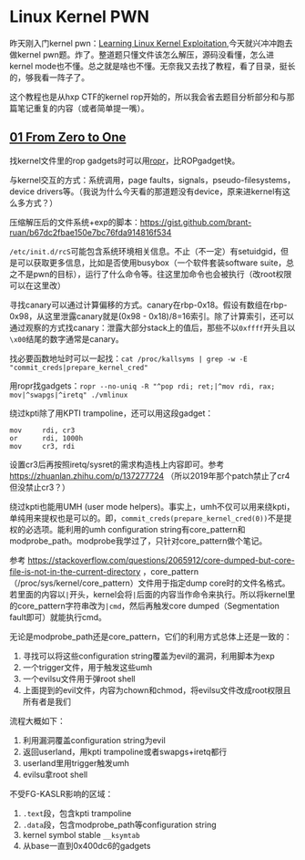 # Linux Kernel PWN

昨天刚入门kernel pwn：[Learning Linux Kernel Exploitation](./Learning%20Linux%20Kernel%20Exploitation.md),今天就兴冲冲跑去做kernel pwn题。炸了。整道题只懂文件该怎么解压，源码没看懂，怎么进kernel mode也不懂。总之就是啥也不懂。无奈我又去找了教程，看了目录，挺长的，够我看一阵子了。

这个教程也是从hxp CTF的kernel rop开始的，所以我会省去题目分析部分和与那篇笔记重复的内容（或者简单提一嘴）。

## [01 From Zero to One](https://blog.wohin.me/posts/linux-kernel-pwn-01/)

找kernel文件里的rop gadgets时可以用[ropr](https://github.com/Ben-Lichtman/ropr)，比ROPgadget快。

与kernel交互的方式：系统调用，page faults，signals，pseudo-filesystems，device drivers等。（我说为什么今天看的那道题没有device，原来进kernel有这么多方式？）

压缩解压后的文件系统+exp的脚本：https://gist.github.com/brant-ruan/b67dc2fbae150e7bc76fda914816f534

`/etc/init.d/rcS`可能包含系统环境相关信息。不止（不一定）有setuidgid，但是可以获取更多信息，比如是否使用busybox（一个软件套装software suite，总之不是pwn的目标），运行了什么命令等。往这里加命令也会被执行（改root权限可以在这里改）

寻找canary可以通过计算偏移的方式。canary在rbp-0x18。假设有数组在rbp-0x98，从这里泄露canary就是(0x98 - 0x18)/8=16索引。除了计算索引，还可以通过观察的方式找canary：泄露大部分stack上的值后，那些不以`0xffff`开头且以`\x00`结尾的数字通常是canary。

找必要函数地址时可以一起找：`cat /proc/kallsyms | grep -w -E "commit_creds|prepare_kernel_cred"`

用ropr找gadgets：`ropr --no-uniq -R "^pop rdi; ret;|^mov rdi, rax; mov|^swapgs|^iretq" ./vmlinux`

绕过kpti除了用KPTI trampoline，还可以用这段gadget：
```
mov     rdi, cr3
or      rdi, 1000h
mov     cr3, rdi
```
设置cr3后再按照iretq/sysret的需求构造栈上内容即可。参考 https://zhuanlan.zhihu.com/p/137277724 （所以2019年那个patch禁止了cr4但没禁止cr3？）

绕过kpti也能用UMH (user mode helpers)。事实上，umh不仅可以用来绕kpti，单纯用来提权也是可以的。即，`commit_creds(prepare_kernel_cred(0))`不是提权的必选项。能利用的umh configuration string有core_pattern和modprobe_path。modprobe我学过了，只针对core_pattern做个笔记。

参考 https://stackoverflow.com/questions/2065912/core-dumped-but-core-file-is-not-in-the-current-directory ，core_pattern（/proc/sys/kernel/core_pattern）文件用于指定dump core时的文件名格式。若里面的内容以`|`开头，kernel会将`|`后面的内容当作命令来执行。所以将kernel里的core_pattern字符串改为`|cmd`，然后再触发core dumped（Segmentation fault即可）就能执行cmd。

无论是modprobe_path还是core_pattern，它们的利用方式总体上还是一致的：
1. 寻找可以将这些configuration string覆盖为evil的漏洞，利用脚本为exp
2. 一个trigger文件，用于触发这些umh
3. 一个evilsu文件用于弹root shell
4. 上面提到的evil文件，内容为chown和chmod，将evilsu文件改成root权限且所有者是我们

流程大概如下：
1. 利用漏洞覆盖configuration string为evil
2. 返回userland，用kpti trampoline或者swapgs+iretq都行
3. userland里用trigger触发umh
4. evilsu拿root shell

不受FG-KASLR影响的区域：
1. `.text`段，包含kpti trampoline
2. `.data`段，包含modprobe_path等configuration string
3. kernel symbol stable `__ksymtab`
4. 从base一直到0x400dc6的gadgets